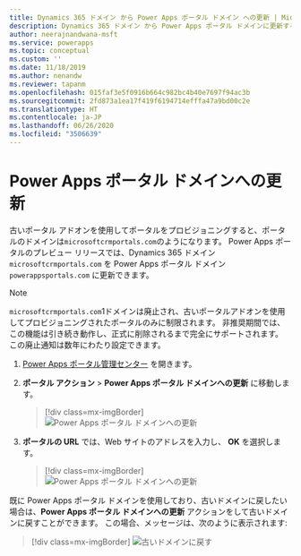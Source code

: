 ```yaml
---
title: Dynamics 365 ドメイン から Power Apps ポータル ドメイン への更新 | MicrosoftDocs
description: Dynamics 365 ドメイン から Power Apps ポータル ドメインに更新する手順。
author: neerajnandwana-msft
ms.service: powerapps
ms.topic: conceptual
ms.custom: ''
ms.date: 11/18/2019
ms.author: nenandw
ms.reviewer: tapanm
ms.openlocfilehash: 015faf3e5f0916b664c982bc4b40e7697f94ac3b
ms.sourcegitcommit: 2fd873a1ea17f419f6194714efffa47a9bd00c2e
ms.translationtype: HT
ms.contentlocale: ja-JP
ms.lasthandoff: 06/26/2020
ms.locfileid: "3506639"
---
```

# <a name="update-to-power-apps-portals-domain"></a>Power Apps ポータル ドメインへの更新

古いポータル アドオンを使用してポータルをプロビジョニングすると、ポータルのドメインは`microsoftcrmportals.com`のようになります。 Power Apps ポータルのプレビュー リリースでは、Dynamics 365 ドメイン `microsoftcrmportals.com` を Power Apps ポータル ドメイン `powerappsportals.com` に更新できます。

> [!NOTE]
> `microsoftcrmportals.com`1ドメインは廃止され、古いポータルアドオンを使用してプロビジョニングされたポータルのみに制限されます。 非推奨期間では、この機能は引き続き動作し、正式に削除されるまで完全にサポートされます。 この廃止通知は数年にわたり設定できます。

1. [Power Apps ポータル管理センター](admin-overview.md) を開きます。

2. **ポータル アクション** > **Power Apps ポータル ドメインへの更新** に移動します。

    > [!div class=mx-imgBorder]
    > ![Power Apps ポータル ドメインへの更新](../media/update-portal-domain-button.png "Power Apps ポータル ドメインへの更新")

3. **ポータルの URL** では、Web サイトのアドレスを入力し、 **OK** を選択します。

    > [!div class=mx-imgBorder]
    > ![Power Apps ポータル ドメインへの更新](../media/update-portal-domain.png "Power Apps ポータル ドメインへの更新")

既に Power Apps ポータル ドメインを使用しており、古いドメインに戻したい場合は、**Power Apps ポータル ドメインへの更新** アクションをして古いドメインに戻すことができます。 この場合、メッセージは、次のように表示されます:

> [!div class=mx-imgBorder]
> ![古いドメインに戻す](../media/revert-portal-domain.png "古いドメインに戻す")
